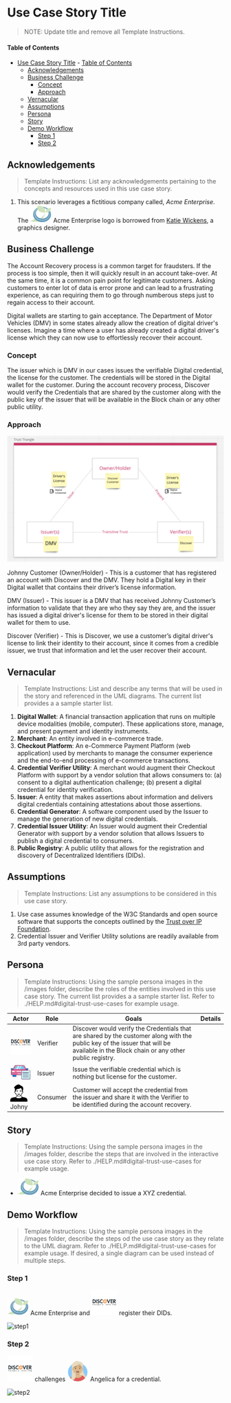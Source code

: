 # Use Case Story Title

>NOTE: Update title and remove all Template Instructions.
 
#### Table of Contents
- [Use Case Story Title](#use-case-story-title) 
      - [Table of Contents](#table-of-contents)
  - [Acknowledgements](#acknowledgements)
  - [Business Challenge](#business-challenge)
    - [Concept](#concept)
    - [Approach](#approach)
  - [Vernacular](#vernacular)
  - [Assumptions](#assumptions)
  - [Persona](#persona)
  - [Story](#story)
  - [Demo Workflow](#demo-workflow)
    - [Step 1](#step-1)
    - [Step 2](#step-2)

 
## Acknowledgements

>Template Instructions: List any acknowledgements pertaining to the concepts and resources used in this use case story.
 
1. This scenario leverages a fictitious company called, _Acme Enterprise_. The <img src="./images/persona/acme-logo.png" width="50" height="40"> Acme Enterprise logo is borrowed from [Katie Wickens](https://steins_kake.artstation.com/projects/ebqgb), a graphics designer.
 
## Business Challenge
The Account Recovery process is a common target for fraudsters. If the process is too simple, then it will quickly result in an account take-over. At the same time, it is a common pain point for legitimate customers. Asking customers to enter lot of data is error prone and can lead to a frustrating experience, as can requiring them to go through numberous steps just to regain access to their account. 

Digital wallets are starting to gain acceptance. The Department of Motor Vehicles (DMV) in some states already allow the creation of digital driver's licenses. Imagine a time where a user has already created a digital driver's license which they can now use to effortlessly recover their account.
 
### Concept
The issuer which is DMV in our cases issues the verifiable Digital credential, the license for the customer. The credentials will be stored in the Digital wallet for the customer. During the account recovery process, Discover would verify the Credentials that are shared by the customer along with the public key of the issuer that will be available in the Block chain or any other public utility. 
 
### Approach
![trust-triangle](./images/misc/triangle.png)

Johnny Customer (Owner/Holder) - This is a customer that has registered an account with Discover and the DMV. They hold a Digital key in their Digital wallet that contains their driver’s license information.

DMV (Issuer) - This issuer is a DMV that has received Johnny Customer’s information to validate that they are who they say they are, and the issuer has issued a digital driver's license for them to be stored in their digital wallet for them to use.

Discover (Verifier) - This is Discover, we use a customer’s digital driver's license to link their identity to their account, since it comes from a credible issuer, we trust that information and let the user recover their account.

 
## Vernacular

>Template Instructions: List and describe any terms that will be used in the story and referenced in the UML diagrams. The current list provides a a sample starter list. 
 
1. **Digital Wallet**: A financial transaction application that runs on multiple device modalities (mobile, computer). These applications store, manage, and present payment and identity instruments.
3. **Merchant**: An entity involved in e-commerce trade.
4. **Checkout Platform**: An e-Commerce Payment Platform (web application) used by merchants to manage the consumer experience and the end-to-end processing of e-commerce transactions.
5. **Credential Verifier Utility**: A merchant would augment their Checkout Platform with support by a vendor solution that allows consumers to: (a) consent to a digital authentication challenge; (b) present a digital credential for identity verification.
6. **Issuer**: A entity that makes assertions about information and delivers digital credentials containing attestations about those assertions.
7. **Credential Generator**: A software component used by the Issuer to manage the generation of new digital credentials.
8. **Credential Issuer Utility**: An Issuer would augment their Credential Generator with support by a vendor solution that allows Issuers to publish a digital credential to consumers.
9. **Public Registry**: A public utility that allows for the registration and discovery of Decentralized Identifiers (DIDs).
 
## Assumptions

>Template Instructions: List any assumptions to be considered in this use case story.
 
1. Use case assumes knowledge of the W3C Standards and open source software that supports the concepts outlined by the [Trust over IP Foundation](https://trustoverip.org/toip-model/).
2. Credential Issuer and Verifier Utility solutions are readily available from 3rd party vendors.
 
## Persona

>Template Instructions: Using the sample persona images in the /images folder, describe the roles of the entities involved in this use case story. The current list provides a a sample starter list. Refer to ./HELP.md#digital-trust-use-cases for example usage.
 
| Actor | Role | Goals | Details |
| --- | --- | --- | --- |
| <img src="./images/persona/discover_logo.png" width="60" height="60"> | Verifier | Discover would verify the Credentials that are shared by the customer along with the public key of the issuer that will be available in the Block chain or any other public registry. |  |
|  <img src="./images/persona/DMV.jpg" width="50" height="40">  | Issuer | Issue the verifiable credential which is nothing but license for the customer. |  |
| <img src="./images/persona/johnny.jpg" width="40" height="40"> Johny | Consumer | Customer will accept the credential from the issuer and share it with the Verifier to be identified during the account recovery.  |  |
 
## Story
>Template Instructions: Using the sample persona images in the /images folder, describe the steps that are involved in the interactive use case story. Refer to ./HELP.md#digital-trust-use-cases for example usage.
 
* <img src="./images/persona/acme-logo.png" width="50" height="40"> Acme Enterprise decided to issue a XYZ credential. 
 
## Demo Workflow

>Template Instructions: Using the sample persona images in the /images folder, describe the steps od the use case story as they relate to the UML diagram. Refer to ./HELP.md#digital-trust-use-cases for example usage. If desired, a single diagram can be used instead of multiple steps. 
 
### Step 1
<img src="./images/persona/acme-logo.png" width="50" height="40"> Acme Enterprise and <img src="./images/persona/discover_logo.png" width="60" height="60"> register their DIDs.
 
![step1](./images/uml/step1-diagram.png)
 
### Step 2
 
<img src="./images/persona/discover_logo.png" width="60" height="60"> challenges <img src="./images/persona/Angelica.png" width="50" height="50"> Angelica for a credential.
 
![step2](./images/uml/step2-diagram.png)
 
